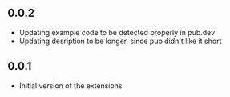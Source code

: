 ## 0.0.2

* Updating example code to be detected properly in pub.dev
* Updating desription to be longer, since pub didn't like it short

## 0.0.1

* Initial version of the extensions
